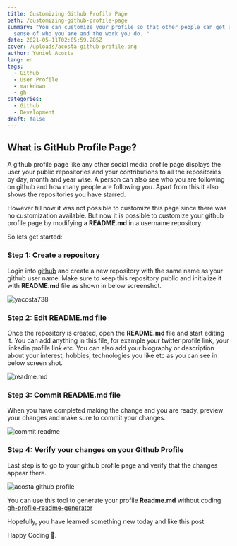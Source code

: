 ```yaml
---
title: Customizing Github Profile Page
path: /customizing-github-profile-page
summary: "You can customize your profile so that other people can get a better
  sense of who you are and the work you do. "
date: 2021-05-11T02:05:59.285Z
cover: /uploads/acosta-github-profile.png
author: Yuniel Acosta
lang: en
tags:
  - Github
  - User Profile
  - markdown
  - gh
categories:
  - Github
  - Development
draft: false
---
```

## What is GitHub Profile Page?

A github profile page like any other social media profile page displays the user your public repositories and your contributions to all the repositories by day, month and year wise. A person can also see who you are following on github and how many people are following you. Apart from this it also shows the repositories you have starred.



However till now it was not possible to customize this page since there was no customization available. But now it is possible to customize your github profile page by modifying a **README.md** in a username repository.



So lets get started:

### Step 1: Create a repository

Login into [github](https://www.github.com) and create a new repository with the same name as your github user name. Make sure to keep this repository public and initialize it with **README.md** file as shown in below screenshot.

![yacosta738](/uploads/yacosta738.png "Create a repository")

### Step 2: Edit README.md file

Once the repository is created, open the **README.md** file and start editing it. You can add anything in this file, for example your twitter profile link, your linkedin profile link etc. You can also add your biography or description about your interest, hobbies, technologies you like etc as you can see in below screen shot.

![readme.md](/uploads/edit-readme.png "Edit README.md file")

### Step 3: Commit README.md file

When you have completed making the change and you are ready, preview your changes and make sure to commit your changes.

![commit readme](/uploads/commited.png "Commit README.md file")

### Step 4: Verify your changes on your Github Profile

Last step is to go to your github profile page and verify that the changes appear there.

![acosta github profile](/uploads/acosta-github-profile.png "Verify your changes on your Github Profile Page")

You can use this tool to generate your profile **Readme.md** without coding [gh-profile-readme-generator](https://rahuldkjain.github.io/gh-profile-readme-generator/)

Hopefully, you have learned something new today and like this post

Happy Coding 🤠.
